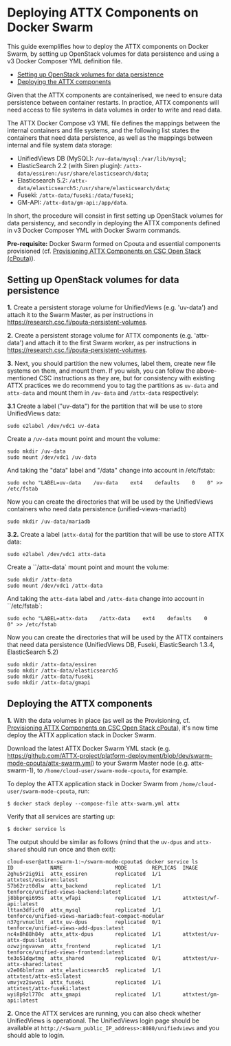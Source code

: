 # Deploying ATTX Components on Docker Swarm

This guide exemplifies how to deploy the ATTX components on Docker Swarm, by setting up OpenStack volumes for  data persistence and using a v3 Docker Composer YML definition file.

<!-- TOC START min:1 max:3 link:true update:false -->
  - [Setting up OpenStack volumes for data persistence](#setting-up-openstack-volumes-for-data-persistence)
  - [Deploying the ATTX components](#deploying-the-attx-components)
<!-- TOC END -->

Given that the ATTX components are containerised, we need to ensure data persistence between container restarts. In practice, ATTX components will need access to file systems in data volumes in order to write and read data.

The ATTX Docker Compose v3 YML file defines the mappings between the internal containers and file systems, and the following list states the containers that need data persistence, as well as the mappings between internal and file system data storage:
* UnifiedViews DB (MySQL): `/uv-data/mysql:/var/lib/mysql`;
* ElasticSearch 2.2 (with Siren plugin): `/attx-data/essiren:/usr/share/elasticsearch/data`;
* Elasticsearch 5.2: `/attx-data/elasticsearch5:/usr/share/elasticsearch/data`;
* Fuseki: `/attx-data/fuseki:/data/fuseki`;
* GM-API: `/attx-data/gm-api:/app/data`.

In short, the procedure will consist in first setting up OpenStack volumes for data persistency, and secondly in deploying the ATTX components defined in v3 Docker Composer YML with Docker Swarm commands.

**Pre-requisite:** Docker Swarm formed on Cpouta and essential components provisioned (cf. [Provisioning ATTX Components on CSC Open Stack \(cPouta\)](Provisioning-ATTX-Components-on-CSC-Open-Stack-cPouta.md)).

## Setting up OpenStack volumes for data persistence
**1.** Create a persistent storage volume for UnifiedViews (e.g. 'uv-data') and attach it to the Swarm Master, as per instructions in https://research.csc.fi/pouta-persistent-volumes.


**2.** Create a persistent storage volume for ATTX components (e.g. 'attx-data') and attach it to the first Swarm worker, as per instructions in https://research.csc.fi/pouta-persistent-volumes.


**3.** Next, you should partition the new volumes, label them, create new file systems on them, and mount them. If you wish, you can follow the above-mentioned CSC instructions as they are, but for consistency with  existing ATTX practices we do recommend you to tag the partitions as `uv-data` and `attx-data` and mount them in `/uv-data` and `/attx-data` respectively:

**3.1**
Create a label ("uv-data") for the partition that will be use to store UnifiedViews data:
```shell
sudo e2label /dev/vdc1 uv-data
```

Create a `/uv-data` mount point and mount the volume:
```shell
sudo mkdir /uv-data
sudo mount /dev/vdc1 /uv-data
```

And taking the "data" label and "/data" change into account in /etc/fstab:
```shell
sudo echo "LABEL=uv-data    /uv-data    ext4    defaults    0    0" >> /etc/fstab
```

Now you can create the directories that will be used by the UnifiedViews containers who need data persistence (unified-views-mariadb)
```shell
sudo mkdir /uv-data/mariadb
```

**3.2.**
Create a label (`attx-data`) for the partition that will be use to store ATTX data:
```shell
sudo e2label /dev/vdc1 attx-data
```

Create a ``/attx-data` mount point and mount the volume:
```shell
sudo mkdir /attx-data
sudo mount /dev/vdc1 /attx-data
```

And taking the `attx-data` label and `/attx-data` change into account in ``/etc/fstab`:
```shell
sudo echo "LABEL=attx-data    /attx-data    ext4    defaults    0    0" >> /etc/fstab
```

Now you can create the directories that will be used by the ATTX containers that need data persistence (UnifiedViews DB, Fuseki, ElasticSearch 1.3.4, ElasticSearch 5.2)
```shell
sudo mkdir /attx-data/essiren
sudo mkdir /attx-data/elasticsearch5
sudo mkdir /attx-data/fuseki
sudo mkdir /attx-data/gmapi
```

## Deploying the ATTX components
**1.**
With the data volumes in place (as well as the Provisioning, cf. [Provisioning ATTX Components on CSC Open Stack cPouta](Provisioning-ATTX-Components-on-CSC-Open-Stack-cPouta.md)), it's now time deploy the ATTX application stack in Docker Swarm.

Download the latest ATTX Docker Swarm YML stack (e.g. https://github.com/ATTX-project/platform-deployment/blob/dev/swarm-mode-cpouta/attx-swarm.yml) to your Swarm Master node (e.g. attx-swarm-1), to `/home/cloud-user/swarm-mode-cpouta`, for example.

To deploy the ATTX application stack in Docker Swarm from `/home/cloud-user/swarm-mode-cpouta`, run:
```shell
$ docker stack deploy --compose-file attx-swarm.yml attx
```

Verify that all services are starting up:
```shell
$ docker service ls
```

The output should be similar as follows (mind that the `uv-dpus` and `attx-shared` should run once and then exit):
```shell
cloud-user@attx-swarm-1:~/swarm-mode-cpouta$ docker service ls
ID            NAME                 MODE        REPLICAS  IMAGE
2ghu5r2ig9ii  attx_essiren         replicated  1/1       attxtest/essiren:latest
57b62rzt0dlw  attx_backend         replicated  1/1       tenforce/unified-views-backend:latest
j8bbprqi695s  attx_wfapi           replicated  1/1       attxtest/wf-api:latest
lttan3dficf0  attx_mysql           replicated  1/1       tenforce/unified-views-mariadb:feat-compact-modular
n37grvnuclbt  attx_uv-dpus         replicated  0/1       tenforce/unified-views-add-dpus:latest
nc4x8h88h84y  attx_attx-dpus       replicated  1/1       attxtest/uv-attx-dpus:latest
ozwzjngvavwn  attx_frontend        replicated  1/1       tenforce/unified-views-frontend:latest
te3o51dqwtmg  attx_shared          replicated  0/1       attxtest/uv-attx-shared:latest
v2e06blmfzan  attx_elasticsearch5  replicated  1/1       attxtest/attx-es5:latest
vmvjvz2swvp1  attx_fuseki          replicated  1/1       attxtest/attx-fuseki:latest
wyi8p9zl770c  attx_gmapi           replicated  1/1       attxtest/gm-api:latest
```

**2.**
Once the ATTX services are running, you can also check whether UnifiedViews is operational. The UnifiedViews login page should be available at `http://<Swarm_public_IP_address>:8080/unifiedviews` and you should able to login.
